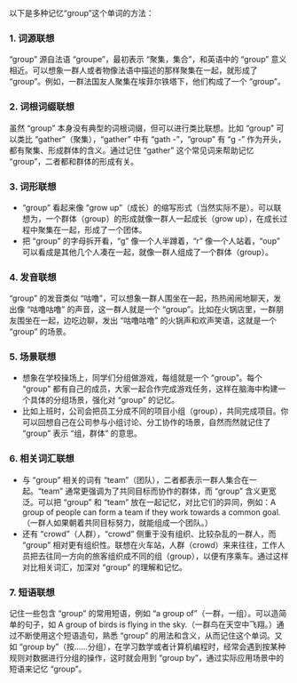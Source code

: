 以下是多种记忆“group”这个单词的方法：

### 1. 词源联想
“group” 源自法语 “groupe”，最初表示 “聚集，集合”，和英语中的 “group” 意义相近。可以想象一群人或者物像法语中描述的那样聚集在一起，就形成了 “group”。例如，一群法国友人聚集在埃菲尔铁塔下，他们构成了一个 “group”。

### 2. 词根词缀联想
虽然 “group” 本身没有典型的词根词缀，但可以进行类比联想。比如 “group” 可以类比 “gather”（聚集），“gather” 中有 “gath -”，“group” 有 “g -” 作为开头，都有聚集、形成群体的含义。通过记住 “gather” 这个常见词来帮助记忆 “group”，二者都和群体的形成有关。

### 3. 词形联想
- “group” 看起来像 “grow up”（成长）的缩写形式（当然实际不是）。可以联想为，一个群体（group）的形成就像一群人一起成长（grow up），在成长过程中聚集在一起，形成了一个团体。
- 把 “group” 的字母拆开看，“g” 像一个人半蹲着，“r” 像一个人站着，“oup” 可以看成是其他几个人凑在一起，就像一群人组成了一个群体（group）。

### 4. 发音联想
“group” 的发音类似 “咕噜”，可以想象一群人围坐在一起，热热闹闹地聊天，发出像 “咕噜咕噜” 的声音，这一群人就是一个 “group”。比如在火锅店里，一群朋友围坐在一起，边吃边聊，发出 “咕噜咕噜” 的火锅声和欢声笑语，这就是一个 “group” 的场景。

### 5. 场景联想
- 想象在学校操场上，同学们分组做游戏，每组就是一个 “group”。每个 “group” 都有自己的成员，大家一起合作完成游戏任务，这样在脑海中构建一个具体的分组场景，强化对 “group” 的记忆。
- 比如上班时，公司会把员工分成不同的项目小组（group），共同完成项目。你可以回想自己在公司参与小组讨论、分工协作的场景，自然而然就记住了 “group” 表示 “组，群体” 的意思。

### 6. 相关词汇联想
- 与 “group” 相关的词有 “team”（团队），二者都表示一群人集合在一起。“team” 通常更强调为了共同目标而协作的群体，而 “group” 含义更宽泛。可以把 “group” 和 “team” 放在一起记忆，对比它们的异同，例如：A group of people can form a team if they work towards a common goal.（一群人如果朝着共同目标努力，就能组成一个团队。）
- 还有 “crowd”（人群），“crowd” 侧重于没有组织、比较杂乱的一群人，而 “group” 相对更有组织性。联想在火车站，人群（crowd）来来往往，工作人员把去往同一方向的旅客组织成不同的组（group），以便有序乘车。通过这样对比相关词汇，加深对 “group” 的理解和记忆。

### 7. 短语联想
记住一些包含 “group” 的常用短语，例如 “a group of”（一群，一组）。可以造简单的句子，如 A group of birds is flying in the sky.（一群鸟在天空中飞翔。）通过不断使用这个短语造句，熟悉 “group” 的用法和含义，从而记住这个单词。又如 “group by”（按……分组），在学习数学或者计算机编程时，经常会遇到按某种规则对数据进行分组的操作，这时就会用到 “group by”，通过实际应用场景中的短语来记忆 “group”。 
